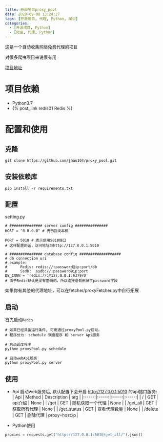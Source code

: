 ```yaml
---
title: 开源项目proxy_pool
date: 2020-09-08 13:24:27
tags: [开源项目, 代理, Python, 爬虫]
categories: 
  - [开源项目, Python]
  - [爬虫, 代理, Python]
---
```

这是一个自动收集网络免费代理的项目

对很多爬虫项目来说很有用

<!-- more -->

[项目地址](https://github.com/jhao104/proxy_pool)

# 项目依赖

- Python3.7
- {% post_link redis01 Redis %}


# 配置和使用

## 克隆

	git clone https://github.com/jhao104/proxy_pool.git

## 安装依赖库

	pip install -r requirements.txt

## 配置

setting.py

	# ############### server config ###############
	HOST = "0.0.0.0" # 表示指向本机

	PORT = 5010 # 表示使用5010端口
	# 这样配置的话，访问地址为http://127.0.0.1:5010

	# ############### database config ###################
	# db connection uri
	# example:
	#      Redis: redis://:password@ip:port/db
	#      Ssdb:  ssdb://:password@ip:port
	DB_CONN = 'redis://:@127.0.0.1:6379/0'
	# 由于Redis默认是没有密码的，所以连接语句删掉了password字段

如果你有其他的代理地址，可以在fetcher/proxyFetcher.py中自行拓展

## 启动

首先启动`Redis`

	# 如果已经具备运行条件, 可用通过proxyPool.py启动。
	# 程序分为: schedule 调度程序 和 server Api服务

	# 启动调度程序
	python proxyPool.py schedule

	# 启动webApi服务
	python proxyPool.py server

## 使用
- Api
启动web服务后, 默认配置下会开启 http://127.0.0.1:5010 的api接口服务:
| Api | Method | Description | arg |
|:-----:|:-----:|:-----:|:-----:|
| / | GET | api介绍 | None |
| /get | GET | 随机获取一个代理	 | None |
| /get_all | GET | 获取所有代理 | None |
| /get_status | GET | 查看代理数量 | None |
| /delete | GET | 删除代理 | proxy=host:ip |

- Python使用

```python
proxies = requests.get("http://127.0.0.1:5010/get_all/").json()
```





















